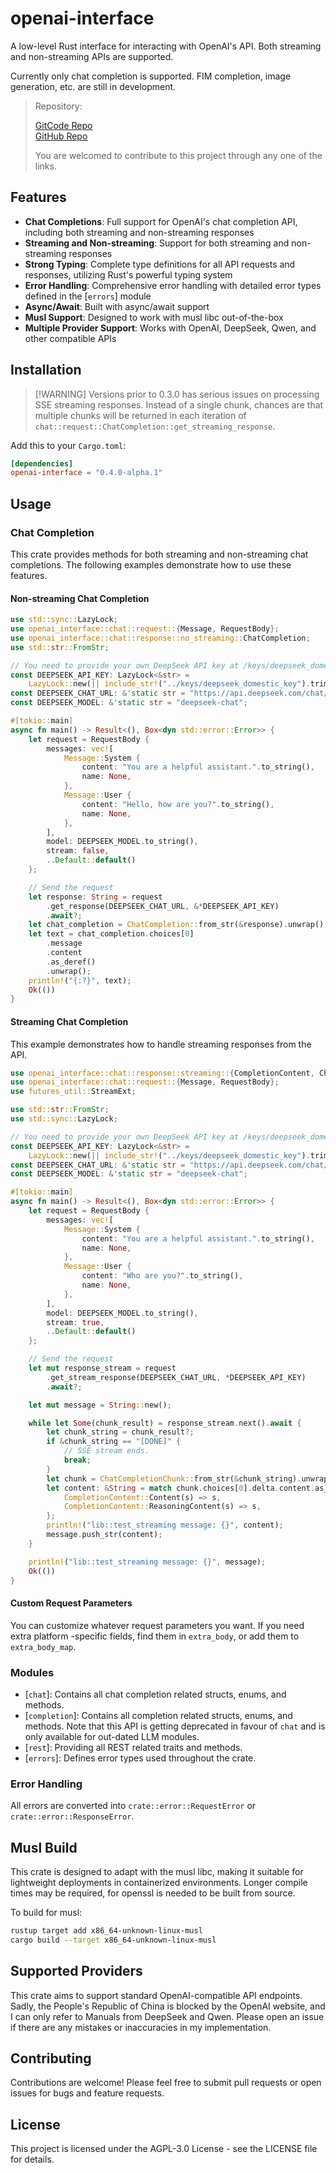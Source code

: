 # openai-interface

A low-level Rust interface for interacting with OpenAI's API. Both streaming
and non-streaming APIs are supported.

Currently only chat completion is supported. FIM completion, image generation,
etc. are still in development.

> Repository:
>
> [GitCode Repo](https://github.com/Astral-Sphere/openai-interface)  
> [GitHub Repo](https://github.com/Astral-Sphere/openai-interface)
>
> You are welcomed to contribute to this project through any one of the links.

## Features

- **Chat Completions**: Full support for OpenAI's chat completion API, including both streaming and non-streaming responses
- **Streaming and Non-streaming**: Support for both streaming and non-streaming responses
- **Strong Typing**: Complete type definitions for all API requests and responses,
  utilizing Rust's powerful typing system
- **Error Handling**: Comprehensive error handling with detailed error types defined in the [`errors`] module
- **Async/Await**: Built with async/await support
- **Musl Support**: Designed to work with musl libc out-of-the-box
- **Multiple Provider Support**: Works with OpenAI, DeepSeek, Qwen, and other compatible APIs

## Installation

> [!WARNING] Versions prior to 0.3.0 has serious issues on processing SSE streaming responses.
> Instead of a single chunk, chances are that multiple chunks will be returned in each iteration
> of `chat::request::ChatCompletion::get_streaming_response`.

Add this to your `Cargo.toml`:

```toml
[dependencies]
openai-interface = "0.4.0-alpha.1"
```

## Usage

### Chat Completion

This crate provides methods for both streaming and non-streaming chat completions. The following examples demonstrate how to use these features.

#### Non-streaming Chat Completion

```rust
use std::sync::LazyLock;
use openai_interface::chat::request::{Message, RequestBody};
use openai_interface::chat::response::no_streaming::ChatCompletion;
use std::str::FromStr;

// You need to provide your own DeepSeek API key at /keys/deepseek_domestic_key
const DEEPSEEK_API_KEY: LazyLock<&str> =
    LazyLock::new(|| include_str!("../keys/deepseek_domestic_key").trim());
const DEEPSEEK_CHAT_URL: &'static str = "https://api.deepseek.com/chat/completions";
const DEEPSEEK_MODEL: &'static str = "deepseek-chat";

#[tokio::main]
async fn main() -> Result<(), Box<dyn std::error::Error>> {
    let request = RequestBody {
        messages: vec![
            Message::System {
                content: "You are a helpful assistant.".to_string(),
                name: None,
            },
            Message::User {
                content: "Hello, how are you?".to_string(),
                name: None,
            },
        ],
        model: DEEPSEEK_MODEL.to_string(),
        stream: false,
        ..Default::default()
    };

    // Send the request
    let response: String = request
        .get_response(DEEPSEEK_CHAT_URL, &*DEEPSEEK_API_KEY)
        .await?;
    let chat_completion = ChatCompletion::from_str(&response).unwrap();
    let text = chat_completion.choices[0]
        .message
        .content
        .as_deref()
        .unwrap();
    println!("{:?}", text);
    Ok(())
}
```

#### Streaming Chat Completion

This example demonstrates how to handle streaming responses from the API.

```rust
use openai_interface::chat::response::streaming::{CompletionContent, ChatCompletionChunk};
use openai_interface::chat::request::{Message, RequestBody};
use futures_util::StreamExt;

use std::str::FromStr;
use std::sync::LazyLock;

// You need to provide your own DeepSeek API key at /keys/deepseek_domestic_key
const DEEPSEEK_API_KEY: LazyLock<&str> =
    LazyLock::new(|| include_str!("../keys/deepseek_domestic_key").trim());
const DEEPSEEK_CHAT_URL: &'static str = "https://api.deepseek.com/chat/completions";
const DEEPSEEK_MODEL: &'static str = "deepseek-chat";

#[tokio::main]
async fn main() -> Result<(), Box<dyn std::error::Error>> {
    let request = RequestBody {
        messages: vec![
            Message::System {
                content: "You are a helpful assistant.".to_string(),
                name: None,
            },
            Message::User {
                content: "Who are you?".to_string(),
                name: None,
            },
        ],
        model: DEEPSEEK_MODEL.to_string(),
        stream: true,
        ..Default::default()
    };

    // Send the request
    let mut response_stream = request
        .get_stream_response(DEEPSEEK_CHAT_URL, *DEEPSEEK_API_KEY)
        .await?;

    let mut message = String::new();

    while let Some(chunk_result) = response_stream.next().await {
        let chunk_string = chunk_result?;
        if &chunk_string == "[DONE]" {
            // SSE stream ends.
            break;
        }
        let chunk = ChatCompletionChunk::from_str(&chunk_string).unwrap();
        let content: &String = match chunk.choices[0].delta.content.as_ref().unwrap() {
            CompletionContent::Content(s) => s,
            CompletionContent::ReasoningContent(s) => s,
        };
        println!("lib::test_streaming message: {}", content);
        message.push_str(content);
    }

    println!("lib::test_streaming message: {}", message);
    Ok(())
}
```

#### Custom Request Parameters

You can customize whatever request parameters you want. If you need extra platform
-specific fields, find them in `extra_body`, or add them to `extra_body_map`.

### Modules

- [`chat`]: Contains all chat completion related structs, enums, and methods.
- [`completion`]: Contains all completion related structs, enums, and methods.
  Note that this API is getting deprecated in favour of `chat` and is only available
  for out-dated LLM modules.
- [`rest`]: Providing all REST related traits and methods.
- [`errors`]: Defines error types used throughout the crate.

### Error Handling

All errors are converted into `crate::error::RequestError` or
`crate::error::ResponseError`.

## Musl Build

This crate is designed to adapt with the musl libc, making it suitable for
lightweight deployments in containerized environments. Longer compile times
may be required, for openssl is needed to be built from source.

To build for musl:

```bash
rustup target add x86_64-unknown-linux-musl
cargo build --target x86_64-unknown-linux-musl
```

## Supported Providers

This crate aims to support standard OpenAI-compatible API endpoints. Sadly, the People's
Republic of China is blocked by the OpenAI website, and I can only refer to Manuals from
DeepSeek and Qwen. Please open an issue if there are any mistakes or inaccuracies in my
implementation.

## Contributing

Contributions are welcome! Please feel free to submit pull requests or open issues for bugs and feature requests.

## License

This project is licensed under the AGPL-3.0 License - see the LICENSE file for details.
